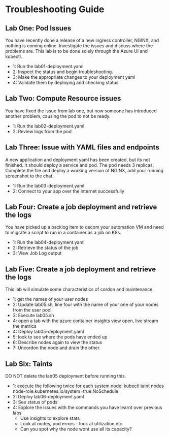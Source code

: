 # Troubleshooting Guide

## Lab One: Pod Issues

You have recently done a release of a new ingress controller, NGINX, and nothing is coming online. Investigate the issues and discuss where the problems are. This lab is to be done solely through the Azure UI and kubectl.

- 1: Run the lab01-deployment.yaml
- 2: Inspect the status and begin troubleshooting.
- 3: Make the appropriate changes to your deployment yaml
- 4: Validate them by deploying and checking status


## Lab Two: Compute Resource issues

You have fixed the issue from lab one, but now someone has introduced another problem, causing the pod to not be ready.

- 1: Run the lab02-deployment.yaml
- 2: Review logs from the pod

## Lab Three: Issue with YAML files and endpoints

A new application and deployment yaml has been created, but its not finished. It should deploy a service and pod. The pod needs 3 replicas. Complete the file and deploy a working version of NGINX, add your running screenshot to the chat. 

- 1: Run the lab03-deployment.yaml
- 2: Connect to your app over the internet successfully

## Lab Four: Create a job deployment and retrieve the logs

You have picked up a backlog item to decom your automation VM and need to migrate a script to run in a container as a job on K8s.  

- 1: Run the lab04-deployment.yaml
- 2: Retrieve the status of the job
- 3: View Job Log output

## Lab Five: Create a job deployment and retrieve the logs

This lab will simulate some characteristics of cordon and maintenance.

- 1: get the names of your user nodes 
- 2: Update lab05.sh, line four with the name of your one of your nodes from the user pool.
- 3: Execute lab05.sh
- 4: open a tab with the azure container insights view open, live stream the metrics
- 4: Deploy lab05-deployment.yaml
- 5: look to see where the pods have ended up
- 6: Describe nodes again to view the status 
- 7: Uncordon the node and drain the other.

## Lab Six: Taints

DO NOT delete the lab05 deployment before running this.

- 1: execute the following twice for each system node: kubectl taint nodes <NAME OF SYSTEM NODE> node-role.kubernetes.io/system=true:NoSchedule
- 2: Deploy lab06-deployment.yaml
- 3: See status of pods
- 4: Explore the issues with the commands you have learnt over previous labs
    - Use insights to explore stats
    - Look at nodes, pod errors - look at utilization etc.
    - Can you spot why the node wont use all its capacity?

